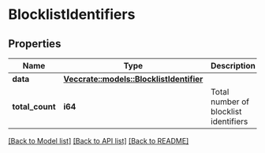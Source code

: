 # BlocklistIdentifiers

## Properties

Name | Type | Description | Notes
------------ | ------------- | ------------- | -------------
**data** | [**Vec<crate::models::BlocklistIdentifier>**](BlocklistIdentifier.md) |  | 
**total_count** | **i64** | Total number of blocklist identifiers  | 

[[Back to Model list]](../README.md#documentation-for-models) [[Back to API list]](../README.md#documentation-for-api-endpoints) [[Back to README]](../README.md)


